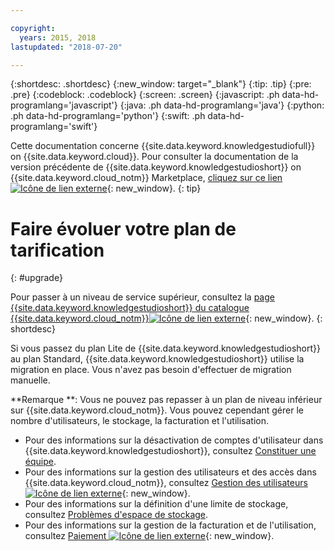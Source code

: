 ```yaml
---

copyright:
  years: 2015, 2018
lastupdated: "2018-07-20"

---
```


{:shortdesc: .shortdesc}
{:new_window: target="_blank"}
{:tip: .tip}
{:pre: .pre}
{:codeblock: .codeblock}
{:screen: .screen}
{:javascript: .ph data-hd-programlang='javascript'}
{:java: .ph data-hd-programlang='java'}
{:python: .ph data-hd-programlang='python'}
{:swift: .ph data-hd-programlang='swift'}

Cette documentation concerne {{site.data.keyword.knowledgestudiofull}} on {{site.data.keyword.cloud}}. Pour consulter la documentation de la version précédente de {{site.data.keyword.knowledgestudioshort}} on {{site.data.keyword.cloud_notm}} Marketplace, [cliquez sur ce lien ![Icône de lien externe](../../icons/launch-glyph.svg "Icône de lien externe")](https://{DomainName}/docs/services/knowledge-studio/upgrade.html){: new_window}.
{: tip}

# Faire évoluer votre plan de tarification
{: #upgrade}

Pour passer à un niveau de service supérieur, consultez la [page {{site.data.keyword.knowledgestudioshort}} du catalogue {{site.data.keyword.cloud_notm}}![Icône de lien externe](../../icons/launch-glyph.svg "Icône de lien externe")](https://{DomainName}/catalog/services/knowledge-studio){: new_window}.
{: shortdesc}

Si vous passez du plan Lite de {{site.data.keyword.knowledgestudioshort}} au plan Standard, {{site.data.keyword.knowledgestudioshort}} utilise la migration en place. Vous n'avez pas besoin d'effectuer de migration manuelle.

**Remarque **: Vous ne pouvez pas repasser à un plan de niveau inférieur sur {{site.data.keyword.cloud_notm}}. Vous pouvez cependant gérer le nombre d'utilisateurs, le stockage, la facturation et l'utilisation.
  - Pour des informations sur la désactivation de comptes d'utilisateur dans {{site.data.keyword.knowledgestudioshort}}, consultez [Constituer une équipe](/docs/services/watson-knowledge-studio/team.html#deactivating-user-accounts).
  - Pour des informations sur la gestion des utilisateurs et des accès dans {{site.data.keyword.cloud_notm}}, consultez [Gestion des utilisateurs![Icône de lien externe](../../icons/launch-glyph.svg "Icône de lien externe")](https://{DomainName}/docs/iam/iamusermanage.html){: new_window}.
  - Pour des informations sur la définition d'une limite de stockage, consultez [Problèmes d'espace de stockage](/docs/services/watson-knowledge-studio/troubleshooting.html#storage).
  - Pour des informations sur la gestion de la facturation et de l'utilisation, consultez [Paiement ![Icône de lien externe](../../icons/launch-glyph.svg "Icône de lien externe")](https://{DomainName}/docs/billing-usage/how_charged.html){: new_window}.
